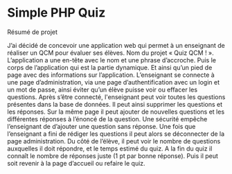 # Simple PHP Quiz

Résumé de projet

J’ai décidé de concevoir une application web qui permet à un enseignant de réaliser un QCM pour évaluer ses élèves. Nom du projet « Quiz QCM ! ».
L’application a une en-tête avec le nom et une phrase d’accroche. Puis le corps de l’application qui est la partie dynamique. Et ainsi qu’un pied de page avec des informations sur l’application.
L’enseignant se connecte à une page d’administration, via une page d’authentification avec un login et un mot de passe, ainsi éviter qu’un élève puisse voir ou effacer les questions. Après s’être connecté, l'enseignant peut voir toutes les questions présentes dans la base de données. Il peut ainsi supprimer les questions et les réponses.
Sur la même page il peut ajouter de nouvelles questions et les différentes réponses à l’énoncé de la question. Une sécurité empêche l’enseignant de d’ajouter une question sans réponse.
Une fois que l’enseignant a fini de rédiger les questions il peut alors se déconnecter de la page administration.
Du côté de l’élève, il peut voir le nombre de questions auxquelles il doit répondre, et le temps estimé du quiz.
A la fin du quiz il connaît le nombre de réponses juste (1 pt par bonne réponse). Puis il peut soit revenir à la page d’accueil ou refaire le quiz.
